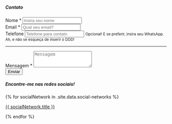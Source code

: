 <div class="row align-items-center" id="contact">

  <div class="col-xs-12 col-lg-6 py-3 text-center">
    <div class="card my-5">
      <div class="card-header text-center">
        <h5>Contato</h5>
      </div>
      <form class="contact mb-0" action="{{ site.contact-form.url }}/formResponse" method="post" target="_blank">
        <div class="card-body">
          <div class="form-group">
            <label for="name">Nome *</label>
            <input
            name="entry.1242810783"
            type="text"
            class="form-control"
            id="name"
            placeholder="Insira seu nome"
            required>
          </div>
          <div class="form-group">
            <label for="email">Email *</label>
            <input
            name="entry.2111747652"
            type="email"
            class="form-control"
            id="email"
            placeholder="Qual seu email?"
            required>
          </div>
          <div class="form-group">
            <label for="phone">Telefone</label>
            <input
            name="entry.562096638"
            type="text"
            class="form-control"
            id="phone"
            placeholder="Telefone para contato"
            aria-describedby="phone-help">
            <small
            id="phone-help"
            class="form-text text-muted">Opcional! E se preferir, insira seu WhatsApp. Ah, e não se esqueça de inserir o DDD!</small>
          </div>
          <hr>
          <div class="form-group">
            <label for="message">Mensagem *</label>
            <textarea
            name="entry.1349482598"
            class="form-control"
            id="message"
            rows="3"
            placeholder="Mensagem"></textarea>
          </div>
        </div>
        <div class="card-footer">
          <button type="submit" class="btn btn-primary btn-block">Enviar</button>
        </div>
      </form>
    </div>
  </div>

  <div class="col-xs-12 col-lg-6 py-3 text-center">
    <div class="card my-5">
      <div class="card-header text-center">
        <h5>Encontre-me nas redes sociais!</h5>
      </div>
      <div class="card-body text-center">
        {% for socialNetwork in .site.data.social-networks %}
          <a
            href="{{ socialNetwork.url }}"
            target="_blank"
            class="btn btn-default p-1 col-xs-3 col-sm-4 col-lg-2"
            title="{{ socialNetwork.title }}"><i class="fa-3x {{ socialNetwork.icon }} p-2"></i><br>
            <p class="card-text text-truncate">{{ socialNetwork.title }}</p></a>
        {% endfor %}
      </div>
    </div>
  </div>

</div>
<script defer>
  $('form.contact').on('submit', function() {
    var message = $('form.contact #message');
    setTimeout(function() {
      message.val('');
      message.focus();
    }, 1000);
  });
</script>
